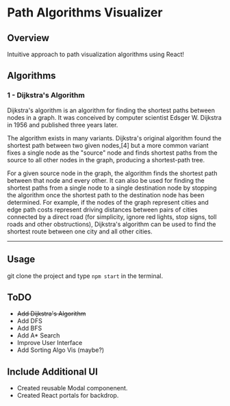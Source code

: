 # Path Algorithms Visualizer

## Overview

Intuitive approach to path visualization algorithms using React!

## Algorithms
### 1 - Dijkstra's Algorithm

Dijkstra's algorithm is an algorithm for finding the shortest paths between nodes in a graph. It was conceived by computer scientist Edsger W. Dijkstra in 1956 and published three years later.

The algorithm exists in many variants. Dijkstra's original algorithm found the shortest path between two given nodes,[4] but a more common variant fixes a single node as the "source" node and finds shortest paths from the source to all other nodes in the graph, producing a shortest-path tree.

For a given source node in the graph, the algorithm finds the shortest path between that node and every other. It can also be used for finding the shortest paths from a single node to a single destination node by stopping the algorithm once the shortest path to the destination node has been determined. For example, if the nodes of the graph represent cities and edge path costs represent driving distances between pairs of cities connected by a direct road (for simplicity, ignore red lights, stop signs, toll roads and other obstructions), Dijkstra's algorithm can be used to find the shortest route between one city and all other cities.

---

## Usage
git clone the project and type `npm start` in the terminal.

## ToDO
- ~~Add Dijkstra's Algorithm~~
- Add DFS
- Add BFS
- Add A\* Search
- Improve User Interface
- Add Sorting Algo Vis (maybe?)

## Include Additional UI
- Created reusable Modal componenent.
- Created React portals for backdrop.
